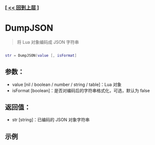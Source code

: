 ### [[ << 回到上层 ]](index.md)

# DumpJSON

> 将 Lua 对象编码成 JSON 字符串

```lua

str = DumpJSON(value [, isFormat]

```

## 参数：

+ value [nil / boolean / number / string / table]：Lua 对象
+ isFormat [boolean]：是否对编码后的字符串格式化，可选，默认为 false

## 返回值：

+ str [string]：已编码的 JSON 对象字符串

## 示例

```lua

```